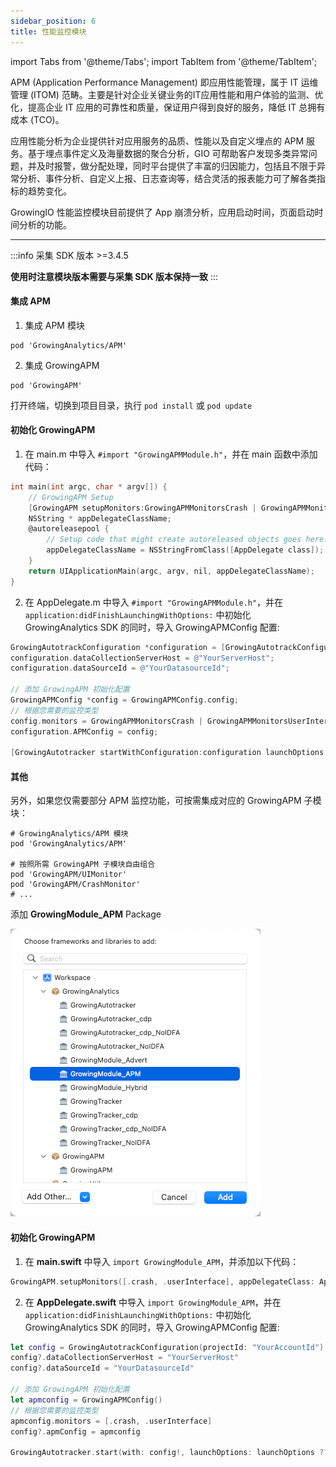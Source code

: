 ```yaml
---
sidebar_position: 6
title: 性能监控模块
---
```


import Tabs from '@theme/Tabs';
import TabItem from '@theme/TabItem';

APM (Application Performance Management) 即应用性能管理，属于 IT 运维管理 (ITOM) 范畴。主要是针对企业关键业务的IT应用性能和用户体验的监测、优化，提高企业 IT 应用的可靠性和质量，保证用户得到良好的服务，降低 IT 总拥有成本 (TCO)。

应用性能分析为企业提供针对应用服务的品质、性能以及自定义埋点的 APM 服务。基于埋点事件定义及海量数据的聚合分析，GIO 可帮助客户发现多类异常问题，并及时报警，做分配处理，同时平台提供了丰富的归因能力，包括且不限于异常分析、事件分析、自定义上报、日志查询等，结合灵活的报表能力可了解各类指标的趋势变化。

GrowingIO 性能监控模块目前提供了 App 崩溃分析，应用启动时间，页面启动时间分析的功能。

--------

:::info
采集 SDK 版本 >=3.4.5

**使用时注意模块版本需要与采集 SDK 版本保持一致**
:::

<Tabs>
  <TabItem value="cocoapods" label="Cocoapods集成" default>

#### 集成 APM

1. 集成 APM 模块

```shell
pod 'GrowingAnalytics/APM'
```

2. 集成 GrowingAPM

```shell
pod 'GrowingAPM'
```

打开终端，切换到项目目录，执行 `pod install` 或 `pod update`

#### 初始化 GrowingAPM

1. 在 main.m 中导入 `#import "GrowingAPMModule.h"`，并在 main 函数中添加代码：

```objectivec
int main(int argc, char * argv[]) {
    // GrowingAPM Setup
    [GrowingAPM setupMonitors:GrowingAPMMonitorsCrash | GrowingAPMMonitorsUserInterface appDelegateClass:[AppDelegate class]];
    NSString * appDelegateClassName;
    @autoreleasepool {
        // Setup code that might create autoreleased objects goes here.
        appDelegateClassName = NSStringFromClass([AppDelegate class]);
    }
    return UIApplicationMain(argc, argv, nil, appDelegateClassName);
}
```

2. 在 AppDelegate.m 中导入 `#import "GrowingAPMModule.h"`，并在 `application:didFinishLaunchingWithOptions:` 中初始化 GrowingAnalytics SDK 的同时，导入 GrowingAPMConfig 配置:

```objectivec
GrowingAutotrackConfiguration *configuration = [GrowingAutotrackConfiguration configurationWithProjectId:@"YourAccountId"];
configuration.dataCollectionServerHost = @"YourServerHost";
configuration.dataSourceId = @"YourDatasourceId";

// 添加 GrowingAPM 初始化配置
GrowingAPMConfig *config = GrowingAPMConfig.config;
// 根据您需要的监控类型
config.monitors = GrowingAPMMonitorsCrash | GrowingAPMMonitorsUserInterface;
configuration.APMConfig = config;

[GrowingAutotracker startWithConfiguration:configuration launchOptions:launchOptions];
```

#### 其他

另外，如果您仅需要部分 APM 监控功能，可按需集成对应的 GrowingAPM 子模块：

```shell
# GrowingAnalytics/APM 模块
pod 'GrowingAnalytics/APM'

# 按照所需 GrowingAPM 子模块自由组合
pod 'GrowingAPM/UIMonitor'
pod 'GrowingAPM/CrashMonitor'
# ...
```

  </TabItem>
  <TabItem value="swiftPM" label="Swift Package Manager集成">

添加 **GrowingModule_APM** Package

![add Package](./../../../static/img/ios/add_package_apm.png)

#### 初始化 GrowingAPM

1. 在 **main.swift** 中导入 `import GrowingModule_APM`，并添加以下代码：

```swift
GrowingAPM.setupMonitors([.crash, .userInterface], appDelegateClass: AppDelegate.self)
```

2. 在 **AppDelegate.swift** 中导入 `import GrowingModule_APM`，并在 `application:didFinishLaunchingWithOptions:` 中初始化 GrowingAnalytics SDK 的同时，导入 GrowingAPMConfig 配置:

```swift
let config = GrowingAutotrackConfiguration(projectId: "YourAccountId")
config?.dataCollectionServerHost = "YourServerHost"
config?.dataSourceId = "YourDatasourceId"

// 添加 GrowingAPM 初始化配置
let apmconfig = GrowingAPMConfig()
// 根据您需要的监控类型
apmconfig.monitors = [.crash, .userInterface]
config?.apmConfig = apmconfig

GrowingAutotracker.start(with: config!, launchOptions: launchOptions ?? [:])
```

  </TabItem>
</Tabs>
